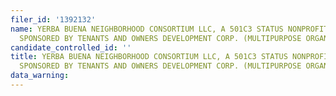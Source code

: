 ```yaml
---
filer_id: '1392132'
name: YERBA BUENA NEIGHBORHOOD CONSORTIUM LLC, A 501C3 STATUS NONPROFIT ORGANIZAITON,
  SPONSORED BY TENANTS AND OWNERS DEVELOPMENT CORP. (MULTIPURPOSE ORGANIZATION)
candidate_controlled_id: ''
title: YERBA BUENA NEIGHBORHOOD CONSORTIUM LLC, A 501C3 STATUS NONPROFIT ORGANIZAITON,
  SPONSORED BY TENANTS AND OWNERS DEVELOPMENT CORP. (MULTIPURPOSE ORGANIZATION)
data_warning: 
---
```

